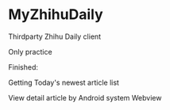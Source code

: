 # MyZhihuDaily
Thirdparty Zhihu Daily client

Only practice

Finished:

Getting Today's newest article list

View detail article by Android system Webview

